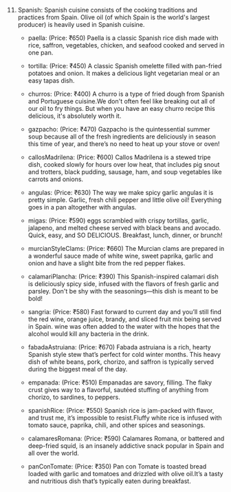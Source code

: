 11. Spanish:
    Spanish cuisine consists of the cooking traditions and practices from Spain. Olive oil (of which Spain is the world's largest producer) is heavily used in Spanish cuisine.

    - paella: (Price: ₹650)
      Paella is a classic Spanish rice dish made with rice, saffron, vegetables, chicken, and seafood cooked and served in one pan.
    
    - tortilla: (Price: ₹450)
      A classic Spanish omelette filled with pan-fried potatoes and onion. It makes a delicious light vegetarian meal or an easy tapas dish.
    
    - churros: (Price: ₹400)
      A churro is a type of fried dough from Spanish and Portuguese cuisine.We don't often feel like breaking out all of our oil to fry things. But when you have an easy churro recipe this delicious, it's absolutely worth it.
    
    - gazpacho: (Price: ₹470)
      Gazpacho is the quintessential summer soup because all of the fresh ingredients are deliciously in season this time of year, and there’s no need to heat up your stove or oven!
    
    - callosMadrilena: (Price: ₹600)
      Callos Madrilena is a stewed tripe dish, cooked slowly for hours over low heat, that includes pig snout and trotters, black pudding, sausage, ham, and soup vegetables like carrots and onions.
    
    - angulas: (Price: ₹630)
      The way we make spicy garlic angulas it is pretty simple. Garlic, fresh chili pepper and little olive oil! Everything goes in a pan altogether with angulas.
    
    - migas: (Price: ₹590)
      eggs scrambled with crispy tortillas, garlic, jalapeno, and melted cheese served with black beans and avocado. Quick, easy, and SO DELICIOUS. Breakfast, lunch, dinner, or brunch!
    
    - murcianStyleClams: (Price: ₹660)
      The Murcian clams are prepared in a wonderful sauce made of white wine, sweet paprika, garlic and onion and have a slight bite from the red pepper flakes.
    
    - calamariPlancha: (Price: ₹390)
      This Spanish-inspired calamari dish is deliciously spicy side, infused with the flavors of fresh garlic and parsley. Don't be shy with the seasonings—this dish is meant to be bold!
    
    - sangria: (Price: ₹580)
      Fast forward to current day and you’ll still find the red wine, orange juice, brandy, and sliced fruit mix being served in Spain. wine was often added to the water with the hopes that the alcohol would kill any bacteria in the drink.
    
    - fabadaAstruiana: (Price: ₹670)
      Fabada astruiana is a rich, hearty Spanish style stew that’s perfect for cold winter months. This heavy dish of white beans, pork, chorizo, and saffron is typically served during the biggest meal of the day.
    
    - empanada: (Price: ₹510)
      Empanadas are savory, filling. The flaky crust gives way to a flavorful, sautéed stuffing of anything from chorizo, to sardines, to peppers.
    
    - spanishRice: (Price: ₹550)
      Spanish rice is jam-packed with flavor, and trust me, it’s impossible to resist.Fluffy white rice is infused with tomato sauce, paprika, chili, and other spices and seasonings.
    
    - calamaresRomana: (Price: ₹590)
      Calamares Romana, or battered and deep-fried squid, is an insanely addictive snack popular in Spain and all over the world.
    
    - panConTomate: (Price: ₹350)
      Pan con Tomate is toasted bread loaded with garlic and tomatoes and drizzled with olive oil.It’s a tasty and nutritious dish that’s typically eaten during breakfast.
